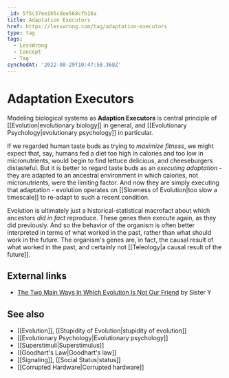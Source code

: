 ```yaml
---
_id: 5f5c37ee1b5cdee568cfb16a
title: Adaptation Executors
href: https://lesswrong.com/tag/adaptation-executors
type: tag
tags:
  - LessWrong
  - Concept
  - Tag
synchedAt: '2022-08-29T10:47:58.368Z'
---
```

# Adaptation Executors

Modeling biological systems as **Adaption Executors** is central principle of [[Evolution|evolutionary biology]] in general, and [[Evolutionary Psychology|evolutionary psychology]] in particular.

If we regarded human taste buds as trying to *maximize fitness*, we might expect that, say, humans fed a diet too high in calories and too low in micronutrients, would begin to find lettuce delicious, and cheeseburgers distasteful. But it is better to regard taste buds as an *executing adaptation* \- they are adapted to an ancestral environment in which calories, not micronutrients, were the limiting factor. And now they are simply executing that adaptation - evolution operates on [[Slowness of Evolution|too slow a timescale]] to re-adapt to such a recent condition.

Evolution is ultimately just a historical-statistical macrofact about which ancestors *did in fact* reproduce. These genes then execute again, as they did previously. And so the behavior of the organism is often better interpreted in terms of what worked in the past, rather than what should work in the future. The organism's genes are, in fact, the causal result of what worked in the past, and certainly not [[Teleology|a causal result of the future]].

External links
--------------

*   [The Two Main Ways In Which Evolution Is Not Our Friend](http://theviewfromhell.blogspot.com/2011/05/two-main-ways-in-which-evolution-is-not.html) by Sister Y

See also
--------

*   [[Evolution]], [[Stupidity of Evolution|stupidity of evolution]]
*   [[Evolutionary Psychology|Evolutionary psychology]]
*   [[Superstimuli|Superstimulus]]
*   [[Goodhart's Law|Goodhart's law]]
*   [[Signaling]], [[Social Status|status]]
*   [[Corrupted Hardware|Corrupted hardware]]
